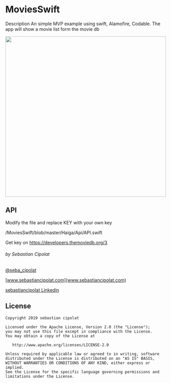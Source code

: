 # MoviesSwift
Description 
An simple MVP example using swift, Alamofire, Codable. 
The app will show a movie list form the movie db

<img src='https://github.com/sebacipolat/MoviesSwift/blob/master/pictures/screen.png' height="500"/>

## API 
Modify the file and replace KEY with your own key

/MoviesSwift/blob/master/Haiga/Api/API.swift

Get key on 
https://developers.themoviedb.org/3
###### by Sebastian Cipolat
[@seba_cipolat](http://twitter.com/seba_cipolat)

[www.sebastiancipolat.com](www.sebastiancipolat.com)

[sebastiancipolat Linkedin](www.linkedin.com/in/sebastiancipolat)



## License
    Copyright 2019 sebastian cipolat

    Licensed under the Apache License, Version 2.0 (the "License");
    you may not use this file except in compliance with the License.
    You may obtain a copy of the License at

       http://www.apache.org/licenses/LICENSE-2.0

    Unless required by applicable law or agreed to in writing, software
    distributed under the License is distributed on an "AS IS" BASIS,
    WITHOUT WARRANTIES OR CONDITIONS OF ANY KIND, either express or implied.
    See the License for the specific language governing permissions and
    limitations under the License.
